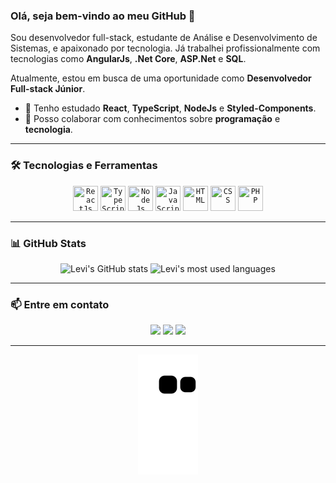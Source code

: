 ### Olá, seja bem-vindo ao meu GitHub 👋

<link rel="stylesheet" href="https://cdn.jsdelivr.net/gh/devicons/devicon@v2.15.1/devicon.min.css">

Sou desenvolvedor full-stack, estudante de Análise e Desenvolvimento de Sistemas, e apaixonado por tecnologia. Já trabalhei profissionalmente com tecnologias como **AngularJs**, **.Net Core**, **ASP.Net** e **SQL**.

Atualmente, estou em busca de uma oportunidade como **Desenvolvedor Full-stack Júnior**.

- 🌱 Tenho estudado **React**, **TypeScript**, **NodeJs** e **Styled-Components**.
- 🤔 Posso colaborar com conhecimentos sobre **programação** e **tecnologia**.

---

### 🛠️ Tecnologias e Ferramentas

<div align="center">
  <code><img title="ReactJs" width="40" height="40" src="https://cdn.jsdelivr.net/gh/devicons/devicon/icons/react/react-original.svg" /></code>
  <code><img title="TypeScript" width="40" height="40" src="https://cdn.jsdelivr.net/gh/devicons/devicon/icons/typescript/typescript-original.svg" /></code>
  <code><img title="NodeJs" width="40" height="40" src="https://cdn.jsdelivr.net/gh/devicons/devicon/icons/nodejs/nodejs-plain-wordmark.svg" /></code>
  <code><img title="JavaScript" width="40" height="40" src="https://cdn.jsdelivr.net/gh/devicons/devicon/icons/javascript/javascript-original.svg" /></code>
  <code><img title="HTML" width="40" height="40" src="https://cdn.jsdelivr.net/gh/devicons/devicon/icons/html5/html5-original.svg" /></code>
  <code><img title="CSS" width="40" height="40" src="https://cdn.jsdelivr.net/gh/devicons/devicon/icons/css3/css3-original.svg" /></code>
  <code><img title="PHP" width="40" height="40" src="https://cdn.jsdelivr.net/gh/devicons/devicon/icons/php/php-original.svg" /></code>
</div>

---

### 📊 GitHub Stats

<div align="center">
  <img height="180em" src="https://github-readme-stats.vercel.app/api?username=LeviAlmeid&show_icons=true&theme=dark" alt="Levi's GitHub stats" />
  <img height="180em" src="https://github-readme-stats.vercel.app/api/top-langs/?username=LeviAlmeid&layout=compact&theme=dark" alt="Levi's most used languages" />
</div>

---

### 📫 Entre em contato

<div align="center">
  <a href="https://instagram.com/levi_almeida22" target="_blank"><img src="https://img.shields.io/badge/-Instagram-%23E4405F?style=for-the-badge&logo=instagram&logoColor=white" target="_blank"></a>
  <a href="mailto:levinhosa@gmail.com"><img src="https://img.shields.io/badge/-Gmail-%23333?style=for-the-badge&logo=gmail&logoColor=white" target="_blank"></a>
  <a href="https://www.linkedin.com/in/levi-santana-de-almeida-649ba5158" target="_blank"><img src="https://img.shields.io/badge/-LinkedIn-%230077B5?style=for-the-badge&logo=linkedin&logoColor=white" target="_blank"></a>
</div>

---

<div align="center">
  
  ![Snake animation](https://github.com/LeviAlmeid/LeviAlmeid/blob/output/github-contribution-grid-snake.svg)
  
</div>
